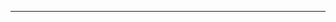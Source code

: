 <!--
CO_OP_TRANSLATOR_METADATA:
{
  "original_hash": "685f55cb07de19b52a30ce6e8b6d889e",
  "translation_date": "2025-08-28T21:00:04+00:00",
  "source_file": "03-CoreGenerativeAITechniques/README.md",
  "language_code": "ur"
}
-->


---

